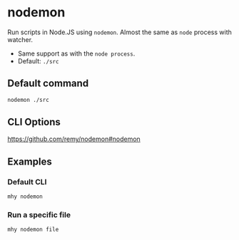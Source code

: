 # nodemon

Run scripts in Node.JS using `nodemon`. Almost the same as `node` process with watcher.
- Same support as with the `node process`.
- Default: `./src`

## Default command
```bash
nodemon ./src
```

## CLI Options
https://github.com/remy/nodemon#nodemon

## Examples

### Default CLI
```bash
mhy nodemon
```

### Run a specific file
```bash
mhy nodemon file
```



